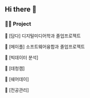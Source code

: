 ## Hi there 👋

### 👩‍💻 Project 
📌 [담다] 디지털미디어학과 졸업프로젝트

📌 [메이플] 소프트웨어융합과 졸업프로젝트

📌 [빅데이터 분석]

📌 [데청캠]

📌 [쉐어데이]

📌 [전공관리]
<!--
**JiYeon-rhd/JiYeon-rhd** is a ✨ _special_ ✨ repository because its `README.md` (this file) appears on your GitHub profile.

Here are some ideas to get you started:

- 🔭 I’m currently working on ...
- 🌱 I’m currently learning ...
- 👯 I’m looking to collaborate on ...
- 🤔 I’m looking for help with ...
- 💬 Ask me about ...
- 📫 How to reach me: ...
- 😄 Pronouns: ...
- ⚡ Fun fact: ...
-->
